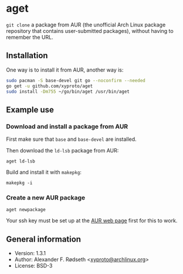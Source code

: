 # aget

`git clone` a package from AUR (the unofficial Arch Linux package repository that contains user-submitted packages), without having to remember the URL.

## Installation

One way is to install it from AUR, another way is:

```sh
sudo pacman -S base-devel git go --noconfirm --needed
go get -u github.com/xyproto/aget
sudo install -Dm755 ~/go/bin/aget /usr/bin/aget
```

## Example use

### Download and install a package from AUR

First make sure that `base` and `base-devel` are installed.

Then download the `ld-lsb` package from AUR:

    aget ld-lsb

Build and install it with `makepkg`:

    makepkg -i

### Create a new AUR package

    aget newpackage

Your ssh key must be set up at the [AUR web page](https://aur.archlinux.org) first for this to work.

## General information

* Version: 1.3.1
* Author: Alexander F. Rødseth &lt;xyproto@archlinux.org&gt;
* License: BSD-3
